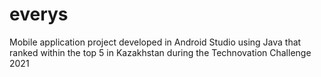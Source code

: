 # everys
Mobile application project developed in Android Studio using Java that ranked within the top 5 in Kazakhstan during the Technovation Challenge 2021
